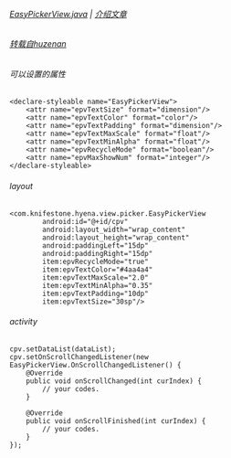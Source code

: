 ###### [EasyPickerView.java][file] | [介绍文章][blog]

###### [转载自huzenan](https://github.com/huzenan/EasyPickerView)

###### 可以设置的属性

```
<declare-styleable name="EasyPickerView">
    <attr name="epvTextSize" format="dimension"/>
    <attr name="epvTextColor" format="color"/>
    <attr name="epvTextPadding" format="dimension"/>
    <attr name="epvTextMaxScale" format="float"/>
    <attr name="epvTextMinAlpha" format="float"/>
    <attr name="epvRecycleMode" format="boolean"/>
    <attr name="epvMaxShowNum" format="integer"/>
</declare-styleable>
```

###### layout

```
<com.knifestone.hyena.view.picker.EasyPickerView
        android:id="@+id/cpv"
        android:layout_width="wrap_content"
        android:layout_height="wrap_content"
        android:paddingLeft="15dp"
        android:paddingRight="15dp"
        item:epvRecycleMode="true"
        item:epvTextColor="#4aa4a4"
        item:epvTextMaxScale="2.0"
        item:epvTextMinAlpha="0.35"
        item:epvTextPadding="10dp"
        item:epvTextSize="30sp"/>
```

###### activity

```
cpv.setDataList(dataList);
cpv.setOnScrollChangedListener(new EasyPickerView.OnScrollChangedListener() {
    @Override
    public void onScrollChanged(int curIndex) {
        // your codes.
    }

    @Override
    public void onScrollFinished(int curIndex) {
        // your codes.
    }
});
```

[file]: https://github.com/KnifeStone/Hyena/blob/master/hyenalibrary/src/main/java/com/knifestone/hyena/view/picker/EasyPickerView.java
[blog]: http://www.jianshu.com/u/6e6858f18e58

